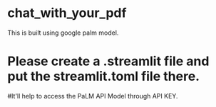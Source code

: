 # chat_with_your_pdf
This is built using google palm model.

# Please create a .streamlit file and put the streamlit.toml file there.
#It'll help to access the PaLM API Model through API KEY.
